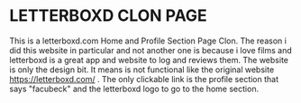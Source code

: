 # LETTERBOXD CLON PAGE
This is a letterboxd.com Home and Profile Section Page Clon. The reason i did this website in particular and not another one is because i love films and letterboxd is a great app and website to log and reviews them. 
The website is only the design bit. It means is not functional like the original website https://letterboxd.com/ . The only clickable link is the profile section that says "facubeck" and the letterboxd logo to go to the home section.
